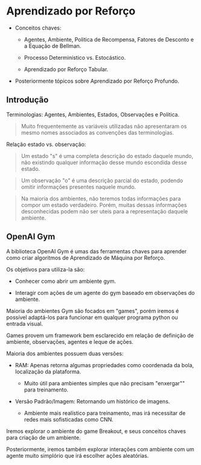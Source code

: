 # Aprendizado por Reforço

- Conceitos chaves:
  
  - Agentes, Ambiente, Politica de Recompensa, Fatores de Desconto e a Equação de Bellman.
  
  - Processo Determinístico vs. Estocástico.
  
  - Aprendizado por Reforço Tabular.

- Posteriormente tópicos sobre Aprendizado por Reforço Profundo.

## Introdução

Terminologias: Agentes, Ambientes, Estados, Observações e Politica.

> Muito frequentemente as variáveis utilizadas não apresentaram os mesmo nomes associados as convenções das terminologias.

Relação estado vs. observação:

> Um estado "s" é uma completa descrição do estado daquele mundo, não existindo qualquer informação desse mundo escondida desse estado.

> Um observação "o" é uma descrição parcial do estado, podendo omitir informações presentes naquele mundo.

> Na maioria dos ambientes, não teremos todas informações para compor um estado verdadeiro. Porém, muitas dessas informações desconhecidas podem não ser uteis para a representação daquele ambiente.

## OpenAI Gym

A biblioteca OpenAI Gym é umas das ferramentas chaves para aprender como criar algoritmos de Aprendizado de Máquina por Reforço.

Os objetivos para utiliza-la são: 

- Conhecer como abrir um ambiente gym.

- Interagir com ações de um agente do gym baseado em observações do ambiente.

Maioria do ambientes Gym são focados em "games", porém iremos é possível adaptá-los para funcionar em qualquer programa python ou entrada visual.

Games provem um framework bem esclarecido em relação de definição de ambiente, observações, agentes e leque de ações.



Maioria dos ambientes possuem duas versões:

- RAM: Apenas retorna algumas propriedades como coordenada da bola, localização da plataforma.
  
  - Muito útil para ambientes simples que não precisam "enxergar"" para treinamento.

- Versão Padrão/Imagem: Retornando um histórico de imagens.
  
  - Ambiente mais realístico para treinamento, mas irá necessitar de redes mais sofisticadas como CNN.

Iremos explorar o ambiente do game Breakout, e seus conceitos chaves para criação de um ambiente.

Posteriormente, iremos também explorar interações com ambiente com um agente muito simplório que irá escolher ações aleatórias.

